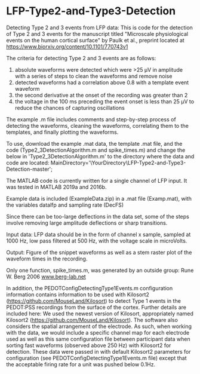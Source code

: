 # LFP-Type2-and-Type3-Detection
Detecting Type 2 and 3 events from LFP data: This is code for the detection of Type 2 and 3 events for the manuscript titled "Microscale physiological events on the human cortical surface" by Paulk et al., preprint located at https://www.biorxiv.org/content/10.1101/770743v1  

The criteria for detecting Type 2 and 3 events are as follows:
1) absolute waveforms were detected which were >25 µV in amplitude with a series of steps to clean the waveforms and remove noise
2) detected waveforms had a correlation above 0.8 with a template event waveform
3) the second derivative at the onset of the recording was greater than 2
4) the voltage in the 100 ms preceding the event onset is less than 25 µV to reduce the chances of capturing oscillations

The example .m file includes comments and step-by-step process of detecting the waveforms, cleaning the waveforms, correlating them to the templates, and finally plotting the waveforms.  

To use, download the example .mat data, the template .mat file, and the code (Type2_3DetectionAlgorithm.m and spike_times.m) and change the below in 'Type2_3DetectionAlgorithm.m' to the directory where the data and code are located:
MainDirectory='\YourDirectory\LFP-Type2-and-Type3-Detection-master\';

The MATLAB code is currently written for a single channel of LFP input. It was tested in MATLAB 2019a and 2016b.

Example data is included (ExampleData.zip) in a .mat file (Examp.mat), with the variables datalfp and sampling rate (DecFS)

Since there can be too-large deflections in the data set, some of the steps involve removing large amplitude deflections or sharp transitions.

Input data:
LFP data should be in the form of channel x sample, sampled at 1000 Hz, low pass filtered at 500 Hz, with the voltage scale in microVolts.

Output: 
Figure of the snippet waveforms as well as a stem raster plot of the waveform times in the recording.

Only one function, spike_times.m, was generated by an outside group:
  Rune W. Berg 2006
  www.berg-lab.net


In addition, the PEDOTConfigDetectingType1Events.m configuration information contains information to be used with Kilosort2 (https://github.com/MouseLand/Kilosort) to detect Type 1 events in the PEDOT:PSS recordings from the surface of the cortex.  Further details are included here:
We used the newest version of Kilosort, appropriately named Kilosort2 (https://github.com/MouseLand/Kilosort).  The software also considers the spatial arrangement of the electrode. As such, when working with the data, we would include a specific channel map for each electrode used as well as this same configuration file between participant data when sorting fast waveforms (observed above 250 Hz) with Kilosort2 for detection. These data were passed in with default Kilosort2 parameters for configuration (see PEDOTConfigDetectingType1Events.m file) except that the acceptable firing rate for a unit was pushed below 0.1Hz.
